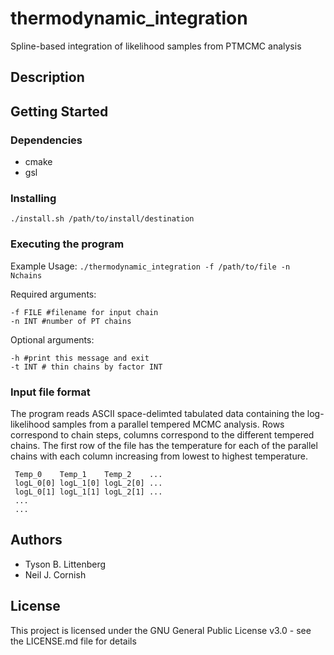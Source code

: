 # thermodynamic_integration
Spline-based integration of likelihood samples from PTMCMC analysis

## Description

## Getting Started

### Dependencies
 + cmake
 + gsl

### Installing
`./install.sh /path/to/install/destination`

### Executing the program

Example Usage: `./thermodynamic_integration -f /path/to/file -n Nchains`

Required arguments:

    -f FILE #filename for input chain
    -n INT #number of PT chains

Optional arguments:

    -h #print this message and exit
    -t INT # thin chains by factor INT
    
### Input file format
The program reads ASCII space-delimted tabulated data containing the log-likelihood samples from a parallel tempered MCMC analysis. 
Rows correspond to chain steps, columns correspond to the different tempered chains.
The first row of the file has the temperature for each of the parallel chains with each column increasing from lowest to highest temperature.

     Temp_0    Temp_1    Temp_2    ...
     logL_0[0] logL_1[0] logL_2[0] ... 
     logL_0[1] logL_1[1] logL_2[1] ...
     ...
     ...
    
## Authors
 + Tyson B. Littenberg 
 + Neil J. Cornish
 
 ## License

This project is licensed under the GNU General Public License v3.0  - see the LICENSE.md file for details
